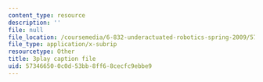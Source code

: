 ```yaml
---
content_type: resource
description: ''
file: null
file_location: /coursemedia/6-832-underactuated-robotics-spring-2009/573466500c0d53bb8ff68cecfc9ebbe9_ufM3HLTZ47k.vtt
file_type: application/x-subrip
resourcetype: Other
title: 3play caption file
uid: 57346650-0c0d-53bb-8ff6-8cecfc9ebbe9
---
```

